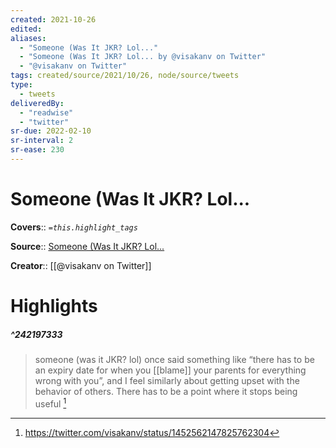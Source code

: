 ```yaml
---
created: 2021-10-26
edited: 
aliases:
  - "Someone (Was It JKR? Lol..."
  - "Someone (Was It JKR? Lol... by @visakanv on Twitter"
  - "@visakanv on Twitter"
tags: created/source/2021/10/26, node/source/tweets
type: 
  - tweets
deliveredBy: 
  - "readwise"
  - "twitter"
sr-due: 2022-02-10
sr-interval: 2
sr-ease: 230
---
```

# Someone (Was It JKR? Lol...

**Covers**:: 
*`=this.highlight_tags`*

**Source**:: [Someone (Was It JKR? Lol...](https://twitter.com/visakanv/status/1452562147825762304)

**Creator**:: [[@visakanv on Twitter]]

# Highlights
##### ^242197333
  
> someone (was it JKR? lol) once said something like “there has to be an expiry date for when you [[blame]] your parents for everything wrong with you”, and I feel similarly about getting upset with the behavior of others. There has to be a point where it stops being useful 
  [^242197333]

[^242197333]: https://twitter.com/visakanv/status/1452562147825762304

